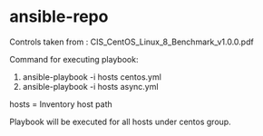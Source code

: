 # ansible-repo

Controls taken from : CIS_CentOS_Linux_8_Benchmark_v1.0.0.pdf

Command for executing playbook:

1. ansible-playbook -i hosts centos.yml 
2. ansible-playbook -i hosts async.yml 

hosts = Inventory host path

Playbook will be executed for all hosts under centos group.
